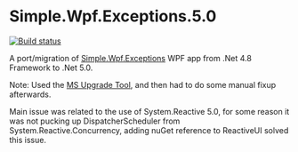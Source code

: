 # Simple.Wpf.Exceptions.5.0

[![Build status](https://ci.appveyor.com/api/projects/status/dse26glq2an4lq9e?svg=true)](https://https://ci.appveyor.com/project/oriches/simple-wpf-exceptions-5-0)

A port/migration of [Simple.Wpf.Exceptions](https://github.com/oriches/Simple.Wpf.Exceptions) WPF app from .Net 4.8 Framework to .Net 5.0.

Note: Used the [MS Upgrade Tool](https://dotnet.microsoft.com/platform/upgrade-assistant/tutorial/install-upgrade-assistant), and then had to do some manual fixup afterwards.

Main issue was related to the use of System.Reactive 5.0, for some reason it was not pucking up DispatcherScheduler from System.Reactive.Concurrency, adding nuGet reference to ReactiveUI solved this issue.
